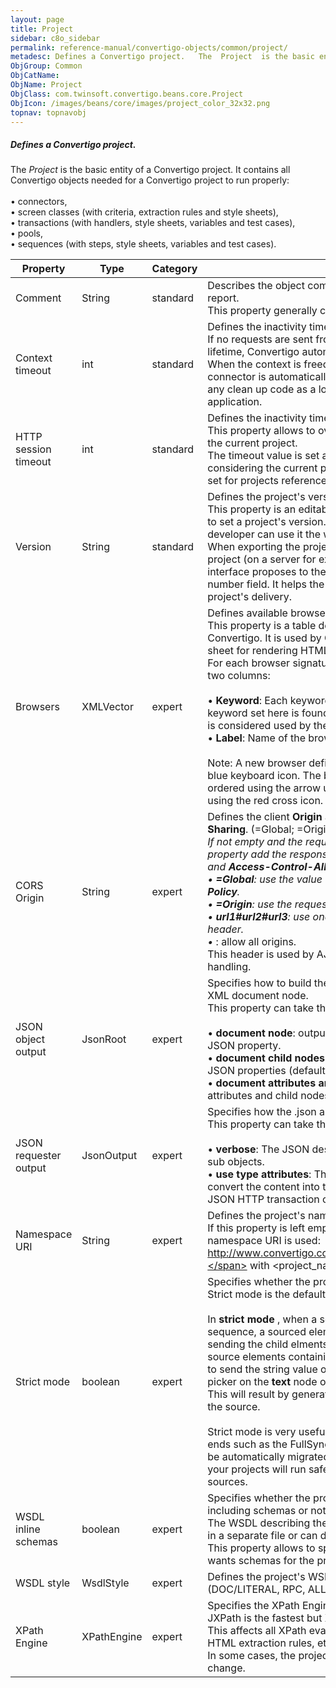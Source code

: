 ```yaml
---
layout: page
title: Project
sidebar: c8o_sidebar
permalink: reference-manual/convertigo-objects/common/project/
metadesc: Defines a Convertigo project.   The  Project  is the basic entity of a Convertigo project. It contains all Convertigo objects needed for a Convertigo 
ObjGroup: Common
ObjCatName: 
ObjName: Project
ObjClass: com.twinsoft.convertigo.beans.core.Project
ObjIcon: /images/beans/core/images/project_color_32x32.png
topnav: topnavobj
---
```

##### Defines a Convertigo project. 

The <i>Project</i> is the basic entity of a Convertigo project. It contains all Convertigo objects needed for a Convertigo project to run properly:<br/><br/>• connectors,<br/>• screen classes (with criteria, extraction rules and style sheets),<br/>• transactions (with handlers, style sheets, variables and test cases),<br/>• pools, <br/>• sequences  (with steps, style sheets, variables and test cases).<br/>

Property | Type | Category | Description
--- | --- | --- | ---
Comment | String | standard | Describes the object comment to include in the documentation report.<br/>This property generally contains an explanation about the object.
Context timeout | int | standard | Defines the inactivity time (in seconds) of the Convertigo context.<br/>If no requests are sent from the same user on the context for the set lifetime, Convertigo automatically removes it and frees memory. <br/>When the context is freed, the <b>End Transaction</b> defined for the connector is automatically executed. You can set in this transaction any clean up code as a <span class="computer">logout</span> transaction to logout from the target application.
HTTP session timeout | int | standard | Defines the inactivity time (in seconds) of incoming HTTP sessions.<br/>This property allows to override the default HTTP session timeout for the current project. <br/>The timeout value is set at the very first HTTP request. Thus considering the current project as the <b>front</b> project, timeout values set for projects referenced/used by front are ignored.
Version | String | standard | Defines the project's version.<br/>This property is an editable field that allows the project's developer to set a project's version. The project version syntax is free, the developer can use it the way he wants. <br/>When exporting the project as an archive (<span class="computer">.car</span>) or deploying the project (on a server for example), the Convertigo Studio user interface proposes to the developer to update this project's version number field. It helps the developer to not forget editing it before a project's delivery.
Browsers | XMLVector | expert | Defines available browser types.<br/>This property is a table describing browser clients able to connect to Convertigo. It is used by Convertigo to choose the proper XSL style sheet for rendering HTML pages (for example for Mobile devices).<br/>For each browser signature, the <b>Browsers definition</b> table contains two columns:<br/><br/>• <b>Keyword</b>: Each keyword is evaluated in turn by Convertigo. If any keyword set here is found in the browser signature by Convertigo, it is considered used by the client.<br/>• <b>Label</b>: Name of the browser used by the client. <br/><br/><span class="orangetwinsoft">Note:</span> A new browser definition can be added to the list using the blue keyboard icon. The browser definitions defined in the list can be ordered using the arrow up and arrow down buttons, or deleted using the red cross icon.
CORS Origin | String | expert | Defines the client <b>Origin</b> authorized by the <b>Cross-Origin Resource Sharing</b>. (=Global; =Origin; empty; *; url1#url2)<br/>If not empty and the request contains the <b>Origin</b> header, this property add the response headers <b>Access-Control-Allow-Origin</b> and <b>Access-Control-Allow-Credentials</b>.<br/>• <b>=Global</b>: use the value of the administration Main property <b>CORS Policy</b>.<br/>• <b>=Origin</b>: use the request <b>Origin</b> header.<br/>• <b>url1#url2#url3</b>: use one of the url if equals the request <b>Origin</b> header.<br/>• <b>*</b>: allow all origins.<br/>This header is used by AJAX requesters to allow the response handling.
JSON object output | JsonRoot | expert | Specifies how to build the JSON output object from the generated XML document node.<br/>This property can take the following values: <br/><br/>• <b>document node</b>: outputs the document XML node itself as a single JSON property.<br/>• <b>document child nodes</b>: outputs the document XML child nodes as JSON properties (default).<br/>• <b>document attributes and child nodes</b>: outputs the document XML attributes and child nodes as JSON properties.<br/>
JSON requester output | JsonOutput | expert | Specifies how the .json and .jsonp requesters convert XML to JSON.<br/>This property can take the following values: <br/><br/>• <b>verbose</b>: The JSON describes the XML: "attr", "text", "value" with sub objects.<br/>• <b>use type attributes</b>: The JSON interpret "type" XML attribute to convert the content into the right JSON type. Compatible with the JSON HTTP transaction output.<br/>
Namespace URI | String | expert | Defines the project's namespace URI to use in XSD and WSDL files.<br/>If this property is left empty, the default Convertigo project's namespace URI is used: <span class="computer">http://www.convertigo.com/convertigo/projects/&lt;project_name&gt;</span> with <span class="computer">&lt;project_name&gt;</span> the name of the current project.
Strict mode | boolean | expert | Specifies whether the project uses strict mode for <b>source</b> XPath.<br/>Strict mode is the default mode for 7.3 projects.<br/><br/>In <b>strict mode</b> , when a sequence calls a transaction or an other sequence, a sourced element is sent itself as a root object instead of sending the child elments.This behavior changes the way you should source elements containing text nodes. In <b>strict mode</b> , if you want to send the string value of an element you must point the source picker on the <b>text</b> node of this element and not on the element itself. This will result by generating an <b>/element/text()</b> xpath expression for the source. <br/><br/>Strict mode is very useful to send complex data to structured back ends such as the FullSync connector. Previous version projects will be automatically migrated as <b>Strict Mode</b> to <b>false</b> making sure that your projects will run safely in 7.3 without having to change your sources.
WSDL inline schemas | boolean | expert | Specifies whether the project's WSDL should be generated by including schemas or not.<br/>The WSDL describing the services can import the schemas defined in a separate file or can describe inline these schemas. <br/>This property allows to specify the way the Convertigo developer wants schemas for the project's WSDL.
WSDL style | WsdlStyle | expert | Defines the project's WSDL style to use for the project (<span class="computer">DOC/LITERAL</span>, <span class="computer">RPC</span>, <span class="computer">ALL</span>).
XPath Engine | XPathEngine | expert | Specifies the XPath Engine to use.<br/>JXPath is the fastest but Xalan was use for Convertigo < 7.4.0<br/>This affects all XPath evaluations of the projet (Sequence steps, HTML extraction rules, etc...)<br/>In some cases, the project should be reloaded to take this parameter change.
